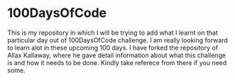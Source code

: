 # 100DaysOfCode
This is my repository in which I will be trying to add what I learnt on that particular day out of 100DaysOfCode challenge. 
I am really looking forward to learn alot in these upcoming 100 days. I have forked the repository of Allax Kallaway, where he gave detail information about what this challenge is and how it needs to be done. 
Kindly take referece from there if you need some. 
